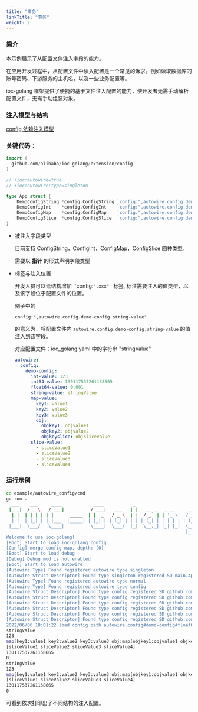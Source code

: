 ```yaml
---
title: "事务"
linkTitle: "事务"
weight: 2
---
```


### 简介

本示例展示了从配置文件注入字段的能力。

在应用开发过程中，从配置文件中读入配置是一个常见的诉求。例如读取数据库的账号密码、下游服务的主机名，以及一些业务配置等。

ioc-golang 框架提供了便捷的基于文件注入配置的能力，使开发者无需手动解析配置文件，无需手动组装对象。

### 注入模型与结构

[config 依赖注入模型](https://github.com/alibaba/IOC-golang/tree/master/extension/config)

### 关键代码：

```go
import (
  github.com/alibaba/ioc-golang/extension/config
)

// +ioc:autowire=true
// +ioc:autowire:type=singleton

type App struct {
	DemoConfigString *config.ConfigString `config:",autowire.config.demo-config.string-value"`
	DemoConfigInt    *config.ConfigInt    `config:",autowire.config.demo-config.int-value"`
	DemoConfigMap    *config.ConfigMap    `config:",autowire.config.demo-config.map-value"`
	DemoConfigSlice  *config.ConfigSlice  `config:",autowire.config.demo-config.slice-value"`
}
```

- 被注入字段类型

  目前支持 ConfigString，ConfigInt，ConfigMap，ConfigSlice 四种类型。

  需要以 **指针** 的形式声明字段类型

- 标签与注入位置

  开发人员可以给结构增加 ``config:`",xxx" ` 标签, 标注需要注入的值类型，以及该字段位于配置文件的位置。

  例子中的

  `config:",autowire.config.demo-config.string-value"`

  的意义为，将配置文件内 `autowire.config.demo-config.string-value` 的值注入到该字段。

  对应配置文件：ioc_golang.yaml 中的字符串 "stringValue"

  ```yaml
  autowire:
    config:
      demo-config:
        int-value: 123
        int64-value: 130117537261158665
        float64-value: 0.001
        string-value: stringValue
        map-value:
          key1: value1
          key2: value2
          key3: value3
          obj:
            objkey1: objvalue1
            objkey2: objvalue2
            objkeyslice: objslicevalue
        slice-value:
          - sliceValue1
          - sliceValue2
          - sliceValue3
          - sliceValue4
  ```

### 运行示例

```bash
cd example/autowire_config/cmd
go run .
  ___    ___     ____            ____           _                         
 |_ _|  / _ \   / ___|          / ___|   ___   | |   __ _   _ __     __ _ 
  | |  | | | | | |      _____  | |  _   / _ \  | |  / _` | | '_ \   / _` |
  | |  | |_| | | |___  |_____| | |_| | | (_) | | | | (_| | | | | | | (_| |
 |___|  \___/   \____|          \____|  \___/  |_|  \__,_| |_| |_|  \__, |
                                                                    |___/ 
Welcome to use ioc-golang!
[Boot] Start to load ioc-golang config
[Config] merge config map, depth: [0]
[Boot] Start to load debug
[Debug] Debug mod is not enabled
[Boot] Start to load autowire
[Autowire Type] Found registered autowire type singleton
[Autowire Struct Descriptor] Found type singleton registered SD main.App
[Autowire Type] Found registered autowire type normal
[Autowire Type] Found registered autowire type config
[Autowire Struct Descriptor] Found type config registered SD github.com/alibaba/ioc-golang/extension/config.ConfigInt64
[Autowire Struct Descriptor] Found type config registered SD github.com/alibaba/ioc-golang/extension/config.ConfigInt
[Autowire Struct Descriptor] Found type config registered SD github.com/alibaba/ioc-golang/extension/config.ConfigMap
[Autowire Struct Descriptor] Found type config registered SD github.com/alibaba/ioc-golang/extension/config.ConfigSlice
[Autowire Struct Descriptor] Found type config registered SD github.com/alibaba/ioc-golang/extension/config.ConfigString
[Autowire Struct Descriptor] Found type config registered SD github.com/alibaba/ioc-golang/extension/config.ConfigFloat64
2022/06/06 18:01:22 load config path autowire.config#demo-config#float64-value error =  property [autowire config#demo-config#float64-value]'s key config#demo-config#float64-value not found
stringValue
123
map[key1:value1 key2:value2 key3:value3 obj:map[objkey1:objvalue1 objkey2:objvalue2 objkeyslice:objslicevalue]]
[sliceValue1 sliceValue2 sliceValue3 sliceValue4]
130117537261158665
0
stringValue
123
map[key1:value1 key2:value2 key3:value3 obj:map[objkey1:objvalue1 objkey2:objvalue2 objkeyslice:objslicevalue]]
[sliceValue1 sliceValue2 sliceValue3 sliceValue4]
130117537261158665
0

```

可看到依次打印出了不同结构的注入配置。

